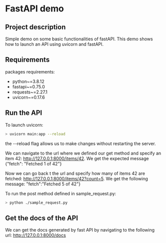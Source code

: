 # FastAPI demo

## Project description
Simple demo on some basic functionalities of fastAPI. This demo shows how to launch an API
using uvicorn and fastAPI.

## Requirements
packages requirements:

  - python~=3.8.12
  - fastapi~=0.75.0
  - requests~=2.27.1
  - uvicorn~=0.17.6

## Run the API
To launch uvicorn:
```bash
> uvicorn main:app --reload   
```
the --reload flag allows us to make changes without restarting the server.

We can navigate to the url where we defined our get method and specify an item 42:
http://127.0.0.1:8000/items/42. We get the expected message
 {"fetch": "Fetched 1 of 42"}

Now we can go back t the url and specify how many of items 42 are fetched:
http://127.0.0.1:8000/items/42?count=5. We get the following message: "fetch":"Fetched 5 of 42"}

To run the post method defined in sample_request.py:
```bash
> python ./sample_request.py  
```

## Get the docs of the API
We can get the docs generated by fast API by navigating to the following url:
http://127.0.0.1:8000/docs
